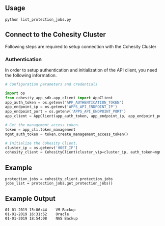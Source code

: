 ## Usage 
```
python list_protection_jobs.py
```
## Connect to the Cohesity Cluster
Following steps are required to setup connection with the Cohesity Cluster

### Authentication
In order to setup authentication and initialization of the API client, you need the following information.

```python
# Configuration parameters and credentials

import os
from cohesity_app_sdk.app_client import AppClient
app_auth_token = os.getenv('APP_AUTHENTICATION_TOKEN')
app_endpoint_ip = os.getenv('APPS_API_ENDPOINT_IP')
app_endpoint_port = os.getenv('APPS_API_ENDPOINT_PORT')
app_client = AppClient(app_auth_token, app_endpoint_ip, app_endpoint_port)

# Get the management access token.
token = app_cli.token_management
mgmt_auth_token = token.create_management_access_token()

# Initialize the Cohesity Client.
cluster_ip = os.getenv('HOST_IP')
cohesity_client = CohesityClient(cluster_vip=cluster_ip, auth_token=mgmt_auth_token)
```

## Example
``` 
protection_jobs = cohesity_client.protection_jobs
jobs_list = protection_jobs.get_protection_jobs()

```
## Example Output
```
01-01-2019 15:06:44	   VM Backup
01-01-2019 16:31:52	   Oracle 
01-01-2019 18:54:08	   NAS Backup
```

